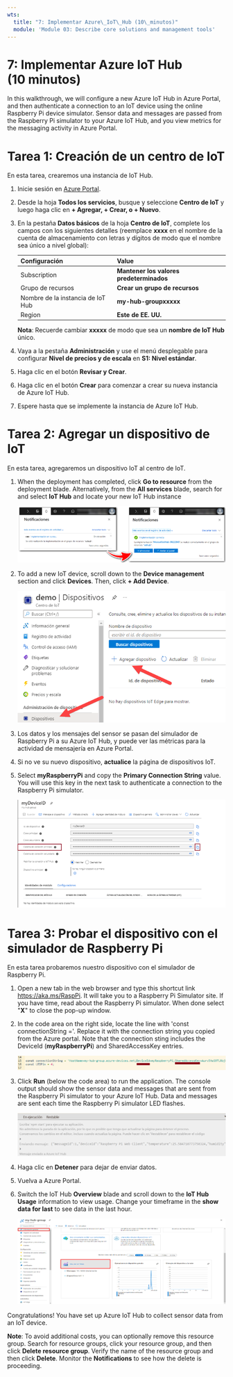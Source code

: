 ```yaml
---
wts:
  title: "7: Implementar Azure\_IoT\_Hub (10\_minutos)"
  module: 'Module 03: Describe core solutions and management tools'
---
```

# <a name="07---implement-an-azure-iot-hub-10-min"></a>7: Implementar Azure IoT Hub (10 minutos)

In this walkthrough, we will configure a new Azure IoT Hub in Azure Portal, and then authenticate a connection to an IoT device using the online Raspberry Pi device simulator. Sensor data and messages are passed from the Raspberry Pi simulator to your Azure IoT Hub, and you view metrics for the messaging activity in Azure Portal.

# <a name="task-1-create-an-iot-hub"></a>Tarea 1: Creación de un centro de IoT 

En esta tarea, crearemos una instancia de IoT Hub. 

1. Inicie sesión en [Azure Portal](https://portal.azure.com).

2. Desde la hoja **Todos los servicios**, busque y seleccione **Centro de IoT** y luego haga clic en **+ Agregar, + Crear, o + Nuevo**.

3. En la pestaña **Datos básicos** de la hoja **Centro de IoT**, complete los campos con los siguientes detalles (reemplace **xxxx** en el nombre de la cuenta de almacenamiento con letras y dígitos de modo que el nombre sea único a nivel global):

    | Configuración | Value |
    |--|--|
    | Subscription | **Mantener los valores predeterminados** |
    | Grupo de recursos | **Crear un grupo de recursos** |
    | Nombre de la instancia de IoT Hub | **my-hub-groupxxxxx** |
    | Region | **Este de EE. UU.** |

    **Nota**: Recuerde cambiar **xxxxx** de modo que sea un **nombre de IoT Hub** único.

4. Vaya a la pestaña **Administración** y use el menú desplegable para configurar **Nivel de precios y de escala** en **S1: Nivel estándar**.

5. Haga clic en el botón **Revisar y Crear**.

6. Haga clic en el botón **Crear** para comenzar a crear su nueva instancia de Azure IoT Hub.

7. Espere hasta que se implemente la instancia de Azure IoT Hub. 

# <a name="task-2-add-an-iot-device"></a>Tarea 2: Agregar un dispositivo de IoT

En esta tarea, agregaremos un dispositivo IoT al centro de IoT. 

1. When the deployment has completed, click <bpt id="p1">**</bpt>Go to resource<ept id="p1">**</ept> from the deployment blade. Alternatively, from the <bpt id="p1">**</bpt>All services<ept id="p1">**</ept> blade, search for and select <bpt id="p2">**</bpt>IoT Hub<ept id="p2">**</ept> and locate your new IoT Hub instance

    ![Captura de pantalla de la implementación en curso y notificaciones de implementación exitosa en Azure Portal.](../images/0601.png)

2. To add a new IoT device, scroll down to the <bpt id="p1">**</bpt>Device management<ept id="p1">**</ept> section and click <bpt id="p2">**</bpt>Devices<ept id="p2">**</ept>. Then, click <bpt id="p1">**</bpt>+ Add Device<ept id="p1">**</ept>.

    ![En este tutorial, configuraremos una nueva instancia de Azure IoT Hub en Azure Portal, y luego autenticaremos una conexión a un dispositivo IoT con el simulador de dispositivo Raspberry Pi en línea.](../images/0602.png)

3. Los datos y los mensajes del sensor se pasan del simulador de Raspberry Pi a su Azure IoT Hub, y puede ver las métricas para la actividad de mensajería en Azure Portal.

4. Si no ve su nuevo dispositivo, **actualice** la página de dispositivos IoT. 

5. Select <bpt id="p1">**</bpt>myRaspberryPi<ept id="p1">**</ept> and copy the <bpt id="p2">**</bpt>Primary Connection String<ept id="p2">**</ept> value. You will use this key in the next task to authenticate a connection to the Raspberry Pi simulator.

    ![Captura de pantalla de la página Cadena de conexión primaria con el icono de copia resaltado.](../images/0603.png)

# <a name="task-3-test-the-device-using-a-raspberry-pi-simulator"></a>Tarea 3: Probar el dispositivo con el simulador de Raspberry Pi

En esta tarea probaremos nuestro dispositivo con el simulador de Raspberry Pi. 

1. Open a new tab in the web browser and type this shortcut link <ph id="ph1">https://aka.ms/RaspPi</ph>. It will take you to a Raspberry Pi Simulator site. If you have time, read about the Raspberry Pi simulator. When done select "<bpt id="p1">**</bpt>X<ept id="p1">**</ept>" to close the pop-up window.

2. In the code area on the right side, locate the line with 'const connectionString ='. Replace it with the connection string you copied from the Azure portal. Note that the connection sting includes the DeviceId (<bpt id="p1">**</bpt>myRaspberryPi<ept id="p1">**</ept>) and SharedAccessKey entries.

    ![Captura de pantalla del área de codificación dentro del simulador de Raspberry Pi.](../images/0604.png)

3. Click <bpt id="p1">**</bpt>Run<ept id="p1">**</ept> (below the code area) to run the application. The console output should show the sensor data and messages that are sent from the Raspberry Pi simulator to your Azure IoT Hub. Data and messages are sent each time the Raspberry Pi simulator LED flashes. 

    ![Screenshot of the Raspberry Pi simulator console.  The console output shows sensor data and messages sent from the Raspberry Pi simulator to Azure IoT Hub.](../images/0605.png)

5. Haga clic en **Detener** para dejar de enviar datos.

6. Vuelva a Azure Portal.

7. Switch the IoT Hub <bpt id="p1">**</bpt>Overview<ept id="p1">**</ept> blade and scroll down to the <bpt id="p2">**</bpt>IoT Hub Usage<ept id="p2">**</ept> information to view usage. Change your timeframe in the <bpt id="p1">**</bpt>show data for last<ept id="p1">**</ept> to see data in the last hour.

    ![Captura de pantalla de las métricas dentro del área Uso de IoT Hub de Azure Portal.](../images/0606.png)


Congratulations! You have set up Azure IoT Hub to collect sensor data from an IoT device.

<bpt id="p1">**</bpt>Note<ept id="p1">**</ept>: To avoid additional costs, you can optionally remove this resource group. Search for resource groups, click your resource group, and then click <bpt id="p1">**</bpt>Delete resource group<ept id="p1">**</ept>. Verify the name of the resource group and then click <bpt id="p1">**</bpt>Delete<ept id="p1">**</ept>. Monitor the <bpt id="p1">**</bpt>Notifications<ept id="p1">**</ept> to see how the delete is proceeding.
